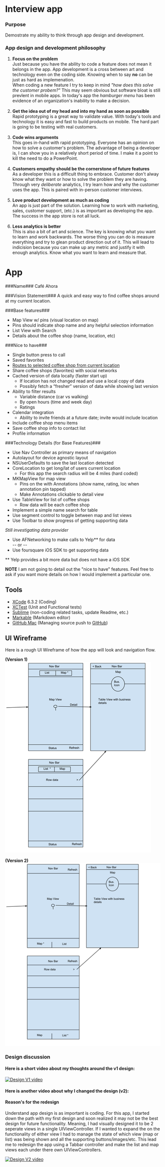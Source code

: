 Interview app
============

### Purpose ###
Demostrate my ability to think through app design and development.

### App design and development philosophy ###
1.  **Focus on the problem**<br/>Just because you have the ability to code a feature does not mean it belongs in the app.  App development is a cross between art and technology even on the coding side.  Knowing when to say **no** can be just as hard as implemenation. <br/>When coding a new feature I try to keep in mind *"how does this solve the customer probem?"*  This may seem obvious but software bloat is still prevlent in mobile apps.  In today's app the *hamburger menu* has been evidence of an organization's inability to make a decision.<br/><br/>
2.  **Get the idea out of my head and into my hand as soon as possible**<br/>Rapid prototyping is a great way to validate value.  With today's tools and technology it is easy and fast to build products on mobile.  The hard part is going to be testing with real customers.<br/><br/>
3.  **Code wins arguments**<br />This goes in-hand with rapid prototyping.  Everyone has an opinion on how to solve a customer's problem.  The advantage of being a developer is, I can show you in a relatively short period of time.  I make it a point to kill the need to do a PowerPoint.<br/><br/>
4.  **Customers empathy should be the cornerstone of future features**<br/>As a developer this is a difficult thing to embrace. Customer don't alway know what they want or how to solve the problem they are having.  Through very *deliberate* analytics, I try learn how and why the customer uses the app.  This is paired with in-person customer interviews.<br/><br/>
5.  **Love product development as much as coding**<br/>An app is just part of the solution.  Learning how to work with marketing, sales, customer support, (etc.) is as important as developing the app.  The success in the app store is not all luck.<br/><br/>
6.  **Less analytics is better**<br/>This is also a bit of art and science.  The key is knowing what you want to learn and work backwards.  The worse thing you can do is measure everything and try to glean product direction out of it.  This will lead to indicision because you can make up any metric and justify it with enough analytics.  Know what you want to learn and measure that.


App
===

###Name###
Café Ahora

###Vision Statement###
A quick and easy way to find coffee shops around at my current location.

###Base features###
*   Map View w/ pins (visual location on map)
*   Pins should indicate shop name and any helpful selection information
*   List View with Search
*   Details about the coffee shop (name, location, etc)


###Nice to have###
*   Single button press to call
*   Saved favorites
*   [Routes to selected coffee shop from current location](https://developer.apple.com/library/prerelease/ios/documentation/MapKit/Reference/MKMapItem_class/index.html)
*   Share coffee shops (favorites) with social networks
*   Cached version of data locally (faster start up)
    *   If location has not changed read and use a local copy of data
    *   Possibly fetch a “fresher” version of data while showing last version
*   Ability to filter results
    *   Variable distance (car vs walking)
    *   By open hours (time and week day) 
    *   Ratings
*   Calendar integration
    *   Ability to invite friends at a future date; invite would include location
*   Include coffee shop menu items
*   Save coffee shop info to contact list
*   Profile information

###Technology Details (for Base Features)###
*   Use Nav Controller as primary means of navigation
*   Autolayout for device agnostic layout
*   NSUserDefaults to save the last location detected
*   CoreLocation to get long/lat of users current location
    *   For this app the search radius will be 4 miles (hard coded)
*   MKMapView for map view
    *   Pins on the with Annotations (show name, rating, loc when annotation pin tapped)
    *   Make Annotations clickable to detail view
*   Use TableView for list of coffee shops
    *   Row data will be each coffee shop
*   Implement a simple name search for table
*   Use segment control to toggle between map and list views
*   Use Toolbar to show progress of getting supporting data

*Still investigating data provider*

*   Use AFNetworking to make calls to Yelp** for data
<br/> -- or --
*   Use foursquare iOS SDK to get supporting data

** Yelp provides a bit more data but does not have a iOS SDK

**NOTE** I am not going to detail out the "nice to have" features.  Feel free to ask if you want more details on how I would implement a particular one.

## Tools
*   [XCode](https://itunes.apple.com/us/app/xcode/id497799835?mt=12) 6.3.2 (Coding)
*   [XCTest](https://developer.apple.com/videos/wwdc/2014/?id=414) (Unit and Functional tests)
*   [Sublime](http://www.sublimetext.com/) (non-coding related tasks, update Readme, etc.)
*   [Markable](http://markable.in/) (Markdown editor)
*   [GitHub Mac](https://mac.github.com/) (Managing source push to [GitHub](http://www.github.com))

## UI Wireframe

Here is a rough UI Wireframe of how the app will look and navigation flow.

**(Version 1)**<br />
![Version 1 - UI Wireframe](https://raw.githubusercontent.com/TNuzzi/interview-app/master/images/wireframe.png)


**(Version 2)**<br />
![Version 2 - UI Wireframe](https://raw.githubusercontent.com/TNuzzi/interview-app/master/images/wireframe-v2.png)


### Design discussion ###
#### Here is a short video about my thoughts around the v1 design: ####

[![Design V1 video](http://img.youtube.com/vi/jrjm1C8bOQ8/0.jpg)](http://www.youtube.com/watch?v=jrjm1C8bOQ8)

#### Here is another video about why I changed the design (v2): ####

#### Reason's for the redesign ####
Understand app design is as important is coding.  For this app, I started down the path with my first design and soon realized it may not be the best design for future functionality.  Meaning, I had visually designed it to be 2 seperate views in a single UIViewController.  If I wanted to expand the on the functionality of either view I had to manage the state of which view (map or list) was being shown and all the supporting buttons/images/etc.  This lead me to redesign the app using a Tabbar controller and make the list and map views each under there own UIViewControllers.

[![Design V2 video](http://img.youtube.com/vi/7hJ9BCB2nS4/0.jpg)](http://www.youtube.com/watch?v=7hJ9BCB2nS4)

